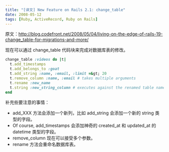 ```yaml
---
title: "[译文] New Feature on Rails 2.1: change_table"
date: 2008-05-12
tags: [Ruby, ActiveRecord, Ruby on Rails]
---
```

原文：http://blog.codefront.net/2008/05/04/living-on-the-edge-of-rails-19-change_table-for-migrations-and-more/

现在可以通过 change_table 代码块来完成对数据库表的修改。

```ruby
change_table :videos do |t|
  t.add_timestamps
  t.add_belongs_to :goat
  t.add_string :name, :email, :limit =&gt; 20
  t.remove_column :name, :email # takes multiple arguments
  t.rename :new_name
  t.string :new_string_column # executes against the renamed table name
end
```

补充些要注意的事情：

* add_XXX 方法会添加一个新列，比如 add_string 会添加一个新的 string 类型的字段。
* Of course, add_timestamps 会添加神奇的 created_at 和 updated_at 的 datetime 类型的字段。
* remove_column 现在可以接受多个参数。
* rename 方法会重命名数据库表。
